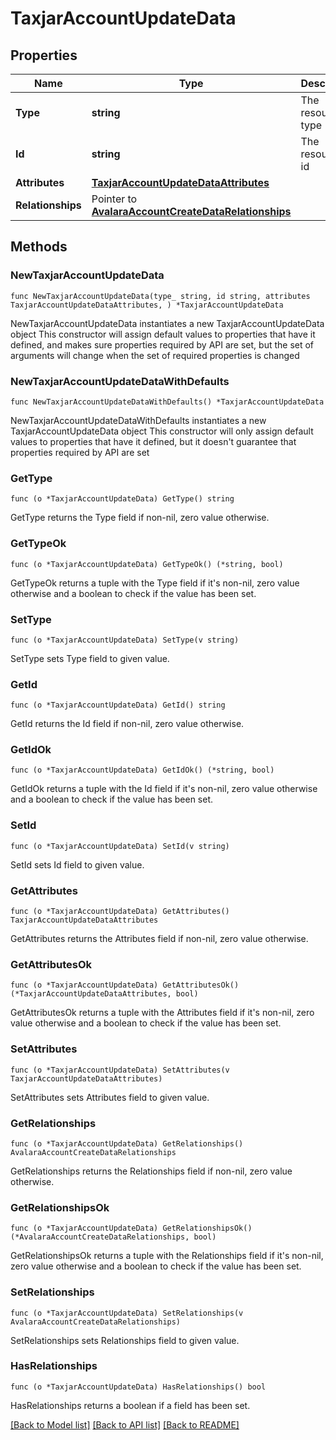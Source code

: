 # TaxjarAccountUpdateData

## Properties

Name | Type | Description | Notes
------------ | ------------- | ------------- | -------------
**Type** | **string** | The resource&#39;s type | 
**Id** | **string** | The resource&#39;s id | 
**Attributes** | [**TaxjarAccountUpdateDataAttributes**](TaxjarAccountUpdateDataAttributes.md) |  | 
**Relationships** | Pointer to [**AvalaraAccountCreateDataRelationships**](AvalaraAccountCreateDataRelationships.md) |  | [optional] 

## Methods

### NewTaxjarAccountUpdateData

`func NewTaxjarAccountUpdateData(type_ string, id string, attributes TaxjarAccountUpdateDataAttributes, ) *TaxjarAccountUpdateData`

NewTaxjarAccountUpdateData instantiates a new TaxjarAccountUpdateData object
This constructor will assign default values to properties that have it defined,
and makes sure properties required by API are set, but the set of arguments
will change when the set of required properties is changed

### NewTaxjarAccountUpdateDataWithDefaults

`func NewTaxjarAccountUpdateDataWithDefaults() *TaxjarAccountUpdateData`

NewTaxjarAccountUpdateDataWithDefaults instantiates a new TaxjarAccountUpdateData object
This constructor will only assign default values to properties that have it defined,
but it doesn't guarantee that properties required by API are set

### GetType

`func (o *TaxjarAccountUpdateData) GetType() string`

GetType returns the Type field if non-nil, zero value otherwise.

### GetTypeOk

`func (o *TaxjarAccountUpdateData) GetTypeOk() (*string, bool)`

GetTypeOk returns a tuple with the Type field if it's non-nil, zero value otherwise
and a boolean to check if the value has been set.

### SetType

`func (o *TaxjarAccountUpdateData) SetType(v string)`

SetType sets Type field to given value.


### GetId

`func (o *TaxjarAccountUpdateData) GetId() string`

GetId returns the Id field if non-nil, zero value otherwise.

### GetIdOk

`func (o *TaxjarAccountUpdateData) GetIdOk() (*string, bool)`

GetIdOk returns a tuple with the Id field if it's non-nil, zero value otherwise
and a boolean to check if the value has been set.

### SetId

`func (o *TaxjarAccountUpdateData) SetId(v string)`

SetId sets Id field to given value.


### GetAttributes

`func (o *TaxjarAccountUpdateData) GetAttributes() TaxjarAccountUpdateDataAttributes`

GetAttributes returns the Attributes field if non-nil, zero value otherwise.

### GetAttributesOk

`func (o *TaxjarAccountUpdateData) GetAttributesOk() (*TaxjarAccountUpdateDataAttributes, bool)`

GetAttributesOk returns a tuple with the Attributes field if it's non-nil, zero value otherwise
and a boolean to check if the value has been set.

### SetAttributes

`func (o *TaxjarAccountUpdateData) SetAttributes(v TaxjarAccountUpdateDataAttributes)`

SetAttributes sets Attributes field to given value.


### GetRelationships

`func (o *TaxjarAccountUpdateData) GetRelationships() AvalaraAccountCreateDataRelationships`

GetRelationships returns the Relationships field if non-nil, zero value otherwise.

### GetRelationshipsOk

`func (o *TaxjarAccountUpdateData) GetRelationshipsOk() (*AvalaraAccountCreateDataRelationships, bool)`

GetRelationshipsOk returns a tuple with the Relationships field if it's non-nil, zero value otherwise
and a boolean to check if the value has been set.

### SetRelationships

`func (o *TaxjarAccountUpdateData) SetRelationships(v AvalaraAccountCreateDataRelationships)`

SetRelationships sets Relationships field to given value.

### HasRelationships

`func (o *TaxjarAccountUpdateData) HasRelationships() bool`

HasRelationships returns a boolean if a field has been set.


[[Back to Model list]](../README.md#documentation-for-models) [[Back to API list]](../README.md#documentation-for-api-endpoints) [[Back to README]](../README.md)


